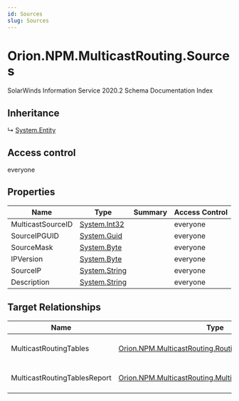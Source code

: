 ```yaml
---
id: Sources
slug: Sources
---
```


# Orion.NPM.MulticastRouting.Sources

SolarWinds Information Service 2020.2 Schema Documentation Index

## Inheritance

↳ [System.Entity](./../System/Entity)

## Access control

everyone

## Properties

| Name | Type | Summary | Access Control |
| ------ | ------ | ------ | ------ |
| MulticastSourceID | [System.Int32](https://docs.microsoft.com/en-us/dotnet/api/system.int32) |  | everyone |
| SourceIPGUID | [System.Guid](https://docs.microsoft.com/en-us/dotnet/api/system.guid) |  | everyone |
| SourceMask | [System.Byte](https://docs.microsoft.com/en-us/dotnet/api/system.byte) |  | everyone |
| IPVersion | [System.Byte](https://docs.microsoft.com/en-us/dotnet/api/system.byte) |  | everyone |
| SourceIP | [System.String](https://docs.microsoft.com/en-us/dotnet/api/system.string) |  | everyone |
| Description | [System.String](https://docs.microsoft.com/en-us/dotnet/api/system.string) |  | everyone |

## Target Relationships

| Name | Type | Notes |
| ------ | ------ | ------ |
| MulticastRoutingTables | [Orion.NPM.MulticastRouting.RoutingTable](./../Orion.NPM.MulticastRouting/RoutingTable) | Defined by relationship Orion.NPM.MulticastRouting.RoutingTableReferencesSources (System.Reference) |
| MulticastRoutingTablesReport | [Orion.NPM.MulticastRouting.MulticastRoutingTableReport](./../Orion.NPM.MulticastRouting/MulticastRoutingTableReport) | Defined by relationship Orion.NPM.MulticastRouting.MulticastRoutingTableReportReferencesSources (System.Reference) |

